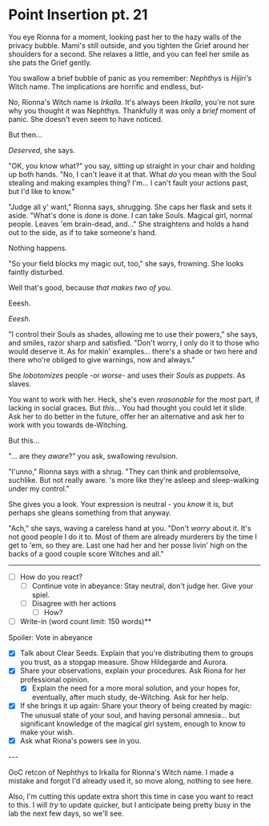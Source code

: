 # Point Insertion pt. 21

You eye Rionna for a moment, looking past her to the hazy walls of the privacy bubble. Mami's still outside, and you tighten the Grief around her shoulders for a second. She relaxes a little, and you can feel her smile as she pats the Grief gently.

You swallow a brief bubble of panic as you remember: *Nephthys* is *Hijiri's* Witch name. The implications are horrific and endless, but-

No, Rionna's Witch name is *Irkalla*. It's always been *Irkalla*, you're not sure why you thought it was Nephthys. Thankfully it was only a *brief* moment of panic. She doesn't even seem to have noticed.

But then...

*Deserved*, she says.

"OK, you know what?" you say, sitting up straight in your chair and holding up both hands. "No, I can't leave it at that. What *do* you mean with the Soul stealing and making examples thing? I'm... I can't fault your actions past, but I'd like to know."

"Judge all y' want," Rionna says, shrugging. She caps her flask and sets it aside. "What's done is done is done. I can take Souls. Magical girl, normal people. Leaves 'em brain-dead, and..." She straightens and holds a hand out to the side, as if to take someone's hand.

Nothing happens.

"So your field blocks my magic out, too," she says, frowning. She looks faintly disturbed.

Well that's good, because *that makes two of you*.

Eeesh.

*Eeesh*.

"I control their Souls as shades, allowing me to use their powers," she says, and smiles, razor sharp and satisfied. "Don't worry, I only do it to those who would deserve it. As for makin' examples... there's a shade or two here and there who're obliged to give warnings, now and always."

She *lobotomizes* people -or *worse*- and uses their *Souls* as *puppets*. As slaves.

You want to work with her. Heck, she's even *reasonable* for the most part, if lacking in social graces. But *this*... You had thought you could let it slide. Ask her to do better in the future, offer her an alternative and ask her to work with you towards de-Witching.

But this...

"... are they *aware*?" you ask, swallowing revulsion.

"I'unno," Rionna says with a shrug. "They can think and problemsolve, suchlike. But not really aware. 's more like they're asleep and sleep-walking under my control."

She gives you a look. Your expression is neutral - you *know* it is, but perhaps she gleans something from that anyway.

"Ach," she says, waving a careless hand at you. "Don't *worry* about it. It's not good people I do it to. Most of them are already murderers by the time I get to 'em, so they are. Last one had her and her posse livin' high on the backs of a good couple score Witches and all."

---

- [ ] How do you react?
  - [ ] Continue vote in abeyance: Stay neutral, don't judge her. Give your spiel.
  - [ ] Disagree with her actions
    - [ ] How?
- [ ] Write-in (word count limit: 150 words)**

Spoiler: Vote in abeyance

- [x] Talk about Clear Seeds. Explain that you're distributing them to groups you trust, as a stopgap measure. Show Hildegarde and Aurora.
- [x] Share your observations, explain your procedures. Ask Riona for her professional opinion.
  - [x] Explain the need for a more moral solution, and your hopes for, eventually, after much study, de-Witching. Ask for her help.
- [x] If she brings it up again: Share your theory of being created by magic: The unusual state of your soul, and having personal amnesia... but significant knowledge of the magical girl system, enough to know to make your wish.
- [x] Ask what Riona's powers see in you.

---​

OoC retcon of Nephthys to Irkalla for Rionna's Witch name. I made a mistake and forgot I'd already used it, so move along, nothing to see here.

Also, I'm cutting this update extra short this time in case you want to react to this. I will *try* to update quicker, but I anticipate being pretty busy in the lab the next few days, so we'll see.
